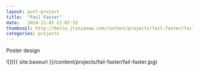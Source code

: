 ```yaml
---
layout: post-project
title:  "Fail Faster"
date:   2014-11-02 21:07:32
thumbnail: http://hello.jtinianow.com/content/projects/fail-faster/fail-faster-thumb.jpg
categories: projects
---
```


Poster design

![]({{ site.baseurl }}/content/projects/fail-faster/fail-faster.jpg)